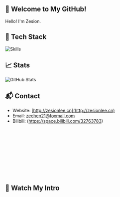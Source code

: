 ## 👋 Welcome to My GitHub!

Hello! I'm Zesion.

## 🚀 Tech Stack

![Skills](https://skillicons.dev/icons?i=js,ts,html,css,vue,nodejs,java,spring)

## 📈 Stats

![GitHub Stats](https://github-readme-stats.vercel.app/api?username=zesion21&show_icons=true&theme=tokyonight&bg_color=90,004e95,904e95)

<!--## 📚 Projects
- **[Project Name]**: A brief description. [Link](#)-->

## 📬 Contact

- Website: [http://zesionlee.cn](http://zesionlee.cn)
- Email: zechen21@foxmail.com
- Bilibili: (https://space.bilibili.com/32763783)

 <iframe src="" scrolling="no" border="0" frameborder="no" framespacing="0" allowfullscreen="true"></iframe>

## 🎥 Watch My Intro

<!--
**zesion21/zesion21** is a ✨ _special_ ✨ repository because its `README.md` (this file) appears on your GitHub profile.

Here are some ideas to get you started:

- 🔭 I’m currently working on ...
- 🌱 I’m currently learning ...
- 👯 I’m looking to collaborate on ...
- 🤔 I’m looking for help with ...
- 💬 Ask me about ...
- 📫 How to reach me: ...
- 😄 Pronouns: ...
- ⚡ Fun fact: ...
-->
